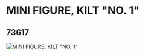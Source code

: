 # MINI FIGURE, KILT "NO. 1"
## 73617
![MINI FIGURE, KILT "NO. 1"](https://lc-www-live-s.legocdn.com/media/bricks/5/2/4655761.jpg)